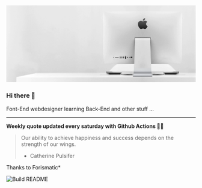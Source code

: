 ![header](https://raw.githubusercontent.com/ThomasTSWD/ThomasTSWD/master/img/edit_moddedfull.webp)

### Hi there 👋

Font-End webdesigner learning Back-End and other stuff ...

-----

**Weekly quote updated every saturday with Github Actions 💁‍♂️**


<!-- START_JOKE_SECTION -->
> Our ability to achieve happiness and success depends on the strength of our wings.  
> 
> - Catherine Pulsifer
<!-- END_JOKE_SECTION -->


Thanks to Forismatic*



![Build README](https://github.com/ThomasTSWD/ThomasTSWD/workflows/Build%20README/badge.svg)


